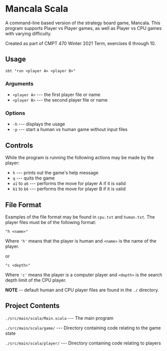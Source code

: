 # Mancala Scala

A command-line based version of the strategy board game, Mancala.
This program supports Player vs Player games, as well as Player vs CPU games
with varying difficulty.

Created as part of CMPT 470 Winter 2021 Term, exercises 6 through 10.

## Usage

`sbt "run <player A> <player B>"`

### Arguments

- `<player A>` --- the first player file or name
- `<player B>` --- the second player file or name

### Options

- `-h` --- displays the usage
- `-p` --- start a human vs human game without input files

## Controls

While the program is running the following actions may be made by the player:

- `h` --- prints out the game's help message
- `q` --- quits the game
- `a1` to `a6` --- performs the move for player A if it is valid
- `b1` to `b6` --- performs the move for player B if it is valid

## File Format

Examples of the file format may be found in `cpu.txt` and `human.txt`. The player
files must be of the following format:

`"h <name>"`

Where `'h'` means that the player is human and `<name>` is the name of the player.

or

`"c <depth>"`

Where `'c'` means the player is a computer player and `<depth>` is the search depth
limit of the CPU player.

**NOTE** -- default human and CPU player files are found in the `./` directory.

## Project Contents

`./src/main/scala/Main.scala` --- The main program

`./src/main/scala/game/` --- Directory containing code relating to the game state

`./src/main/scala/player/` --- Directory containing code relating to players
